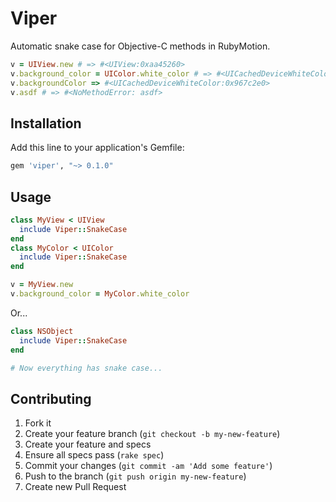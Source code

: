 # Viper

Automatic snake case for Objective-C methods in RubyMotion.

```ruby
v = UIView.new # => #<UIView:0xaa45260>
v.background_color = UIColor.white_color # => #<UICachedDeviceWhiteColor:0xaa41180>
v.backgroundColor => #<UICachedDeviceWhiteColor:0x967c2e0>
v.asdf # => #<NoMethodError: asdf>
```

## Installation

Add this line to your application's Gemfile:

```ruby
gem 'viper', "~> 0.1.0"
```

## Usage

```ruby
class MyView < UIView
  include Viper::SnakeCase
end
class MyColor < UIColor
  include Viper::SnakeCase
end

v = MyView.new
v.background_color = MyColor.white_color
```

Or...

```ruby
class NSObject
  include Viper::SnakeCase
end

# Now everything has snake case...
```

## Contributing

1. Fork it
2. Create your feature branch (`git checkout -b my-new-feature`)
3. Create your feature and specs
4. Ensure all specs pass (`rake spec`)
5. Commit your changes (`git commit -am 'Add some feature'`)
6. Push to the branch (`git push origin my-new-feature`)
7. Create new Pull Request
